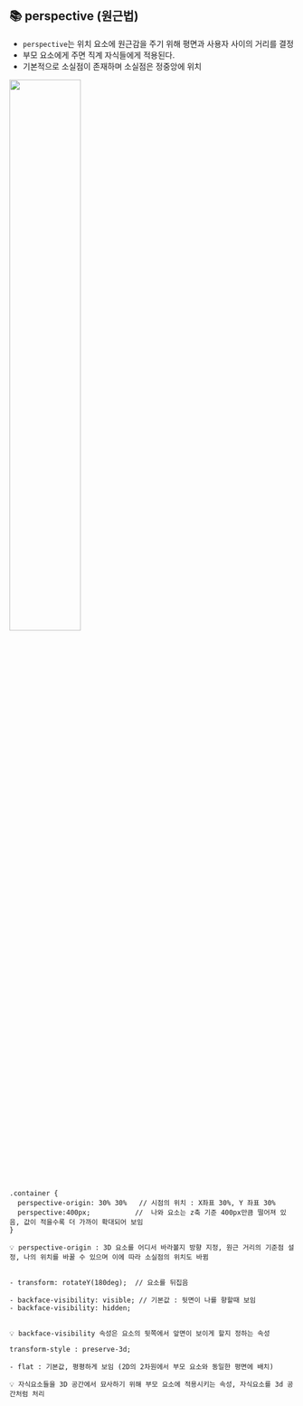 ## 📚  perspective (원근법)

- ```perspective```는 위치 요소에 원근감을 주기 위해 평면과 사용자 사이의 거리를 결정
- 부모 요소에게 주면 직계 자식들에게 적용된다.
- 기본적으로 소실점이 존재하며 소실점은 정중앙에 위치

<image src="https://user-images.githubusercontent.com/112460430/191278627-eed17e53-41ab-4176-9c8f-0d70da234c38.png" width="50%">

```
.container {
  perspective-origin: 30% 30%   // 시점의 위치 : X좌표 30%, Y 좌표 30% 
  perspective:400px;           //  나와 요소는 z축 기준 400px만큼 떨어져 있음, 값이 적을수록 더 가까이 확대되어 보임
}

💡 perspective-origin : 3D 요소를 어디서 바라볼지 방향 지정, 원근 거리의 기준점 설정, 나의 위치를 바꿀 수 있으며 이에 따라 소실점의 위치도 바뀜 
```

	
```

- transform: rotateY(180deg);  // 요소를 뒤집음
	
- backface-visibility: visible; // 기본값 : 뒷면이 나를 향할때 보임
- backface-visibility: hidden;

	
💡 backface-visibility 속성은 요소의 뒷쪽에서 앞면이 보이게 할지 정하는 속성 
```

	
```
transform-style : preserve-3d;

- flat : 기본값, 평평하게 보임 (2D의 2차원에서 부모 요소와 동일한 평면에 배치)

💡 자식요소들을 3D 공간에서 묘사하기 위해 부모 요소에 적용시키는 속성, 자식요소를 3d 공간처럼 처리
```
